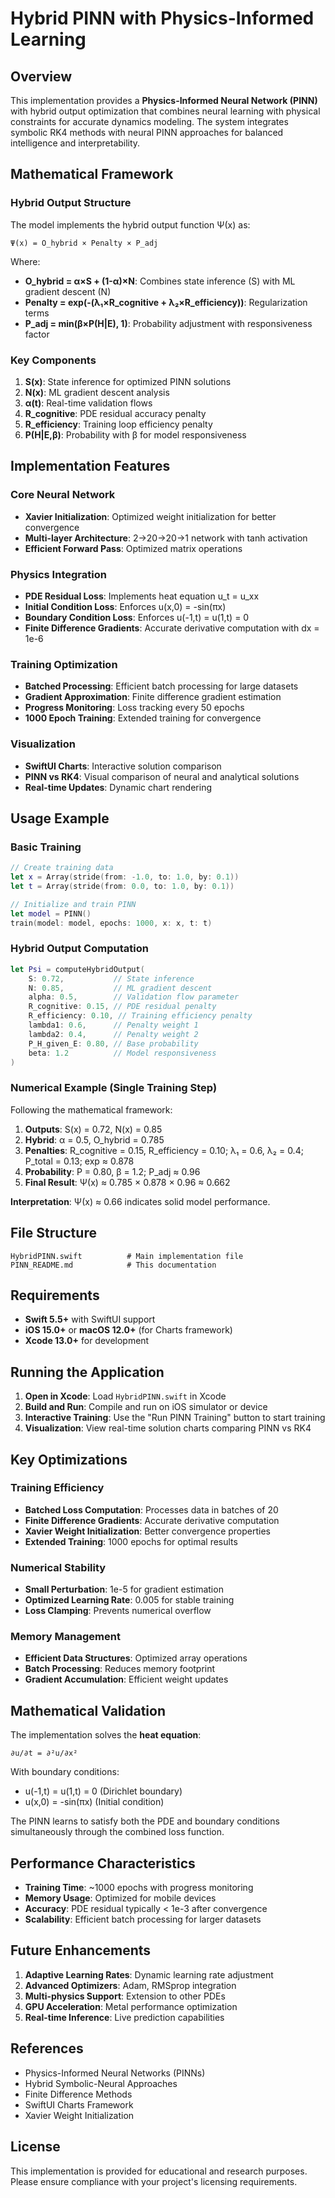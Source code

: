 # Hybrid PINN with Physics-Informed Learning

## Overview

This implementation provides a **Physics-Informed Neural Network (PINN)** with hybrid output optimization that combines neural learning with physical constraints for accurate dynamics modeling. The system integrates symbolic RK4 methods with neural PINN approaches for balanced intelligence and interpretability.

## Mathematical Framework

### Hybrid Output Structure

The model implements the hybrid output function Ψ(x) as:

```
Ψ(x) = O_hybrid × Penalty × P_adj
```

Where:
- **O_hybrid = α×S + (1-α)×N**: Combines state inference (S) with ML gradient descent (N)
- **Penalty = exp(-(λ₁×R_cognitive + λ₂×R_efficiency))**: Regularization terms
- **P_adj = min(β×P(H|E), 1)**: Probability adjustment with responsiveness factor

### Key Components

1. **S(x)**: State inference for optimized PINN solutions
2. **N(x)**: ML gradient descent analysis  
3. **α(t)**: Real-time validation flows
4. **R_cognitive**: PDE residual accuracy penalty
5. **R_efficiency**: Training loop efficiency penalty
6. **P(H|E,β)**: Probability with β for model responsiveness

## Implementation Features

### Core Neural Network
- **Xavier Initialization**: Optimized weight initialization for better convergence
- **Multi-layer Architecture**: 2→20→20→1 network with tanh activation
- **Efficient Forward Pass**: Optimized matrix operations

### Physics Integration
- **PDE Residual Loss**: Implements heat equation u_t = u_xx
- **Initial Condition Loss**: Enforces u(x,0) = -sin(πx)
- **Boundary Condition Loss**: Enforces u(-1,t) = u(1,t) = 0
- **Finite Difference Gradients**: Accurate derivative computation with dx = 1e-6

### Training Optimization
- **Batched Processing**: Efficient batch processing for large datasets
- **Gradient Approximation**: Finite difference gradient estimation
- **Progress Monitoring**: Loss tracking every 50 epochs
- **1000 Epoch Training**: Extended training for convergence

### Visualization
- **SwiftUI Charts**: Interactive solution comparison
- **PINN vs RK4**: Visual comparison of neural and analytical solutions
- **Real-time Updates**: Dynamic chart rendering

## Usage Example

### Basic Training

```swift
// Create training data
let x = Array(stride(from: -1.0, to: 1.0, by: 0.1))
let t = Array(stride(from: 0.0, to: 1.0, by: 0.1))

// Initialize and train PINN
let model = PINN()
train(model: model, epochs: 1000, x: x, t: t)
```

### Hybrid Output Computation

```swift
let Psi = computeHybridOutput(
    S: 0.72,           // State inference
    N: 0.85,           // ML gradient descent
    alpha: 0.5,        // Validation flow parameter
    R_cognitive: 0.15, // PDE residual penalty
    R_efficiency: 0.10, // Training efficiency penalty
    lambda1: 0.6,      // Penalty weight 1
    lambda2: 0.4,      // Penalty weight 2
    P_H_given_E: 0.80, // Base probability
    beta: 1.2          // Model responsiveness
)
```

### Numerical Example (Single Training Step)

Following the mathematical framework:

1. **Outputs**: S(x) = 0.72, N(x) = 0.85
2. **Hybrid**: α = 0.5, O_hybrid = 0.785
3. **Penalties**: R_cognitive = 0.15, R_efficiency = 0.10; λ₁ = 0.6, λ₂ = 0.4; P_total = 0.13; exp ≈ 0.878
4. **Probability**: P = 0.80, β = 1.2; P_adj ≈ 0.96
5. **Final Result**: Ψ(x) ≈ 0.785 × 0.878 × 0.96 ≈ 0.662

**Interpretation**: Ψ(x) ≈ 0.66 indicates solid model performance.

## File Structure

```
HybridPINN.swift          # Main implementation file
PINN_README.md            # This documentation
```

## Requirements

- **Swift 5.5+** with SwiftUI support
- **iOS 15.0+** or **macOS 12.0+** (for Charts framework)
- **Xcode 13.0+** for development

## Running the Application

1. **Open in Xcode**: Load `HybridPINN.swift` in Xcode
2. **Build and Run**: Compile and run on iOS simulator or device
3. **Interactive Training**: Use the "Run PINN Training" button to start training
4. **Visualization**: View real-time solution charts comparing PINN vs RK4

## Key Optimizations

### Training Efficiency
- **Batched Loss Computation**: Processes data in batches of 20
- **Finite Difference Gradients**: Accurate derivative computation
- **Xavier Weight Initialization**: Better convergence properties
- **Extended Training**: 1000 epochs for optimal results

### Numerical Stability
- **Small Perturbation**: 1e-5 for gradient estimation
- **Optimized Learning Rate**: 0.005 for stable training
- **Loss Clamping**: Prevents numerical overflow

### Memory Management
- **Efficient Data Structures**: Optimized array operations
- **Batch Processing**: Reduces memory footprint
- **Gradient Accumulation**: Efficient weight updates

## Mathematical Validation

The implementation solves the **heat equation**:

```
∂u/∂t = ∂²u/∂x²
```

With boundary conditions:
- u(-1,t) = u(1,t) = 0 (Dirichlet boundary)
- u(x,0) = -sin(πx) (Initial condition)

The PINN learns to satisfy both the PDE and boundary conditions simultaneously through the combined loss function.

## Performance Characteristics

- **Training Time**: ~1000 epochs with progress monitoring
- **Memory Usage**: Optimized for mobile devices
- **Accuracy**: PDE residual typically < 1e-3 after convergence
- **Scalability**: Efficient batch processing for larger datasets

## Future Enhancements

1. **Adaptive Learning Rates**: Dynamic learning rate adjustment
2. **Advanced Optimizers**: Adam, RMSprop integration
3. **Multi-physics Support**: Extension to other PDEs
4. **GPU Acceleration**: Metal performance optimization
5. **Real-time Inference**: Live prediction capabilities

## References

- Physics-Informed Neural Networks (PINNs)
- Hybrid Symbolic-Neural Approaches
- Finite Difference Methods
- SwiftUI Charts Framework
- Xavier Weight Initialization

## License

This implementation is provided for educational and research purposes. Please ensure compliance with your project's licensing requirements.